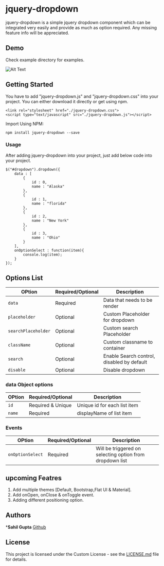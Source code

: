 # jquery-dropdown

jquery-dropdown is a simple  jquery dropdown component which can be integrated very easily and provide as much as option required. Any missing feature info will be appreciated.

## Demo

Check example directory for examples.

![Alt Text](https://drive.google.com/file/d/1YXVntS-JEPwjgWR9Mu01t6Gyqh5Cwb-V/view?usp=sharing)

## Getting Started

You have to add "jquery-dropdown.js" and "jquery-dropdown.css" into your project. You can either download it directly or get using npm.

```
<link rel="stylesheet" href="./jquery-dropdown.css">
<script type="text/javascript" src="./jquery-dropdown.js"></script>
```

Import Using NPM:
```
npm install jquery-dropdown --save
```


### Usage

After adding jquery-dropdown into your project, just add below code into your project.

```
$("#dropdown").dropdown({
    data : [
        {
            id : 0,
            name : "Alaska"
        },
        {
            id : 1,
            name : "florida"
        },
        {
            id : 2,
            name : "New York"
        },
        {
            id : 3,
            name : "Ohio"
        }
    ],
    onOptionSelect : function(item){
        console.log(item);
    }
});
```
## Options List

| OPtion | Required/Optional | Description |
| --- | --- | --- |
| `data` | Required | Data that needs to be render |
| `placeholder` | Optional | Custom Placeholder for dropdown |
| `searchPlaceholder` | Optional | Custom search Placeholder |
| `className` | Optional | Custom classname to container |
| `search` | Optional | Enable Search control, disabled by default |
| `disable` | Optional | Disable dropdown |

### data Object options

| OPtion | Required/Optional | Description |
| --- | --- | --- |
| `id` | Required & Unique | Unique id for each list item |
| `name` | Required | displayName of list item |

### Events

| OPtion | Required/Optional | Description |
| --- | --- | --- |
| `onOptionSelect` | Required | Will be triggered on selecting option from dropdown list|

## upcoming Featres
1. Add multiple themes [Default, Bootstrap,Flat UI & Material].
2. Add onOpen, onClose & onToggle event.
3. Adding different positioning option.


## Authors

***Sahil Gupta** [Github](https://github.com/techhysahil)

## License

This project is licensed under the Custom License - see the [LICENSE.md](LICENSE.md) file for details.
